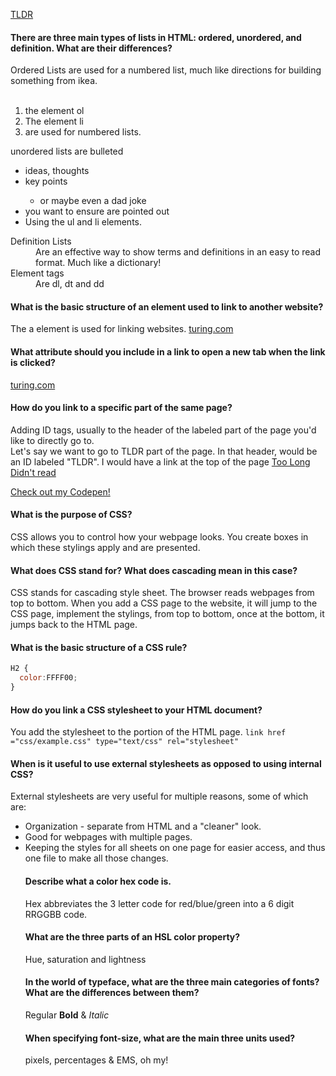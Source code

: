 <a href="#TLDR">TLDR</a>

#### There are three main types of lists in HTML: ordered, unordered, and definition. What are their differences?

 Ordered Lists are used for a numbered list,  much like directions for building something from ikea.  <ol>  
    <li> the element ol </li>
    <li> The element li </li>
    <li> are used for numbered lists.</li>
 </ol>

 unordered lists are bulleted
<ul>
  <li> ideas, thoughts </li>
  <li> key points </li>
      <ul> <li> or maybe even a dad joke</li> </ul>
  <li> you want to ensure are pointed out </li>
  <li> Using the ul and li elements.
</ul>

<dl>
  <dt>Definition Lists</dt>
  <dd>Are an effective way to show terms and definitions in an easy to read format.  Much like a dictionary!</dd>
  <dt>Element tags</dt>
  <dd>Are dl, dt and dd </dd>
</dl>

#### What is the basic structure of an element used to link to another website?

The a element is used for linking websites. <a href ="www.turing.io">turing.com</a>

#### What attribute should you include in a link to open a new tab when the link is clicked?

<a href="www.turing.io" target="_blank">turing.com</a>

<h4 id="TLDR"> How do you link to a specific part of the same page?</h4>

Adding ID tags, usually to the header of the labeled part of the page you'd like to directly go to.  
Let's say we want to go to TLDR part of the page.  In that header, would be an ID labeled "TLDR".  I would have a link at the top of the page <a href="#TLDR">Too Long Didn't read</a>



<a href="https://codepen.io/Melizzo/pen/jOEzZGd">Check out my Codepen!</a>

#### What is the purpose of CSS?

CSS allows you to control how your webpage looks.  You create boxes in which these stylings apply and are presented.   

#### What does CSS stand for? What does cascading mean in this case?

CSS stands for cascading style sheet.  The browser reads webpages from top to bottom.  When you add a CSS page to the website, it will jump to the CSS page, implement the stylings, from top to bottom, once at the bottom, it jumps back to the HTML page.

#### What is the basic structure of a CSS rule?
````Javascript
H2 {
  color:FFFF00;
}
````
#### How do you link a CSS stylesheet to your HTML document?

You add the stylesheet to the <head> portion of the HTML page.
`link href ="css/example.css" type="text/css" rel="stylesheet"`

#### When is it useful to use external stylesheets as opposed to using internal CSS?

External stylesheets are very useful for multiple reasons, some of which are:
<ul>
  <li>Organization - separate from HTML and a "cleaner" look.</li>
  <li>Good for webpages with multiple pages.</li>
  <li>Keeping the styles for all sheets on one page for easier access, and thus one file to make all those changes.</li>

#### Describe what a color hex code is.

Hex abbreviates the 3 letter code for red/blue/green into a 6 digit RRGGBB code.

#### What are the three parts of an HSL color property?
Hue, saturation and lightness

#### In the world of typeface, what are the three main categories of fonts? What are the differences between them?

Regular **Bold** & *Italic*

#### When specifying font-size, what are the main three units used?
pixels, percentages & EMS, oh my!
